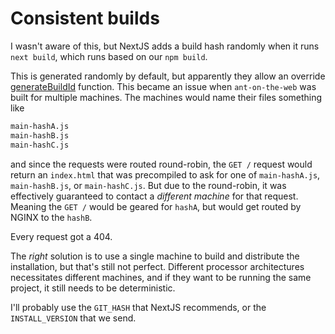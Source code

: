 # Consistent builds

I wasn't aware of this, but NextJS adds a build hash randomly when it runs
`next build`, which runs based on our `npm build`.

This is generated randomly by default, but apparently they allow an override
[generateBuildId](https://nextjs.org/docs/app/api-reference/config/next-config-js/generateBuildId)
function. This became an issue when `ant-on-the-web` was built for multiple
machines. The machines would name their files something like

```txt
main-hashA.js
main-hashB.js
main-hashC.js
```

and since the requests were routed round-robin, the `GET /` request would return
an `index.html` that was precompiled to ask for one of `main-hashA.js`,
`main-hashB.js`, or `main-hashC.js`. But due to the round-robin, it was
effectively guaranteed to contact a _different machine_ for that request.
Meaning the `GET /` would be geared for `hashA`, but would get routed by NGINX
to the `hashB`.

Every request got a 404.

The _right_ solution is to use a single machine to build and distribute the
installation, but that's still not perfect. Different processor architectures
necessitates different machines, and if they want to be running the same
project, it still needs to be deterministic.

I'll probably use the `GIT_HASH` that NextJS recommends, or the
`INSTALL_VERSION` that we send.
